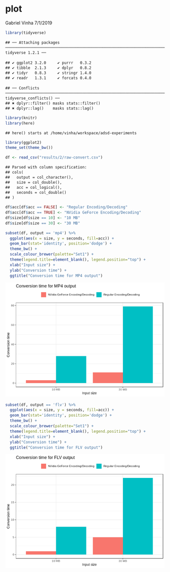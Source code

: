 plot
================
Gabriel Vinha
7/1/2019

``` r
library(tidyverse)
```

    ## ── Attaching packages ───────────────────────────────────────────────────────────────────────────────────────────────────────── tidyverse 1.2.1 ──

    ## ✔ ggplot2 3.2.0     ✔ purrr   0.3.2
    ## ✔ tibble  2.1.3     ✔ dplyr   0.8.2
    ## ✔ tidyr   0.8.3     ✔ stringr 1.4.0
    ## ✔ readr   1.3.1     ✔ forcats 0.4.0

    ## ── Conflicts ──────────────────────────────────────────────────────────────────────────────────────────────────────────── tidyverse_conflicts() ──
    ## ✖ dplyr::filter() masks stats::filter()
    ## ✖ dplyr::lag()    masks stats::lag()

``` r
library(knitr)
library(here)
```

    ## here() starts at /home/vinha/workspace/adsd-experiments

``` r
library(ggplot2)
theme_set(theme_bw())
```

``` r
df <- read_csv("results/2/raw-convert.csv")
```

    ## Parsed with column specification:
    ## cols(
    ##   output = col_character(),
    ##   size = col_double(),
    ##   acc = col_logical(),
    ##   seconds = col_double()
    ## )

``` r
df$acc[df$acc == FALSE] <- "Regular Encoding/Decoding"
df$acc[df$acc == TRUE] <- "NVidia GeForce Encoding/Decoding"
df$size[df$size == 10] <- "10 MB"
df$size[df$size == 30] <- "30 MB"
```

``` r
subset(df, output == 'mp4') %>%
  ggplot(aes(x = size, y = seconds, fill=acc)) +
  geom_bar(stat='identity', position='dodge') +
  theme_bw() +
  scale_colour_brewer(palette="Set1") +
  theme(legend.title=element_blank(), legend.position="top") +
  xlab("Input size") +
  ylab("Conversion time") +
  ggtitle("Conversion time for MP4 output")  
```

![](README_files/figure-gfm/unnamed-chunk-3-1.png)<!-- -->

``` r
subset(df, output == 'flv') %>%
  ggplot(aes(x = size, y = seconds, fill=acc)) +
  geom_bar(stat='identity', position='dodge') +
  theme_bw() +
  scale_colour_brewer(palette="Set1") +
  theme(legend.title=element_blank(), legend.position="top") +
  xlab("Input size") +
  ylab("Conversion time") +
  ggtitle("Conversion time for FLV output")
```

![](README_files/figure-gfm/unnamed-chunk-4-1.png)<!-- -->
